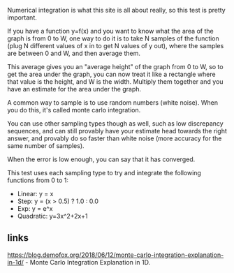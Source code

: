 Numerical integration is what this site is all about really, so this test is pretty important.

If you have a function y=f(x) and you want to know what the area of the graph is from 0 to W, one way to do it is to take N samples of the function (plug N different values of x in to get N values of y out), where the samples are between 0 and W, and then average them.

This average gives you an "average height" of the graph from 0 to W, so to get the area under the graph, you can now treat it like a rectangle where that value is the height, and W is the width.  Multiply them together and you have an estimate for the area under the graph.

A common way to sample is to use random numbers (white noise). When you do this, it's called monte carlo integration.

You can use other sampling types though as well, such as low discrepancy sequences, and can still provably have your estimate head towards the right answer, and provably do so faster than white noise (more accuracy for the same number of samples).

When the error is low enough, you can say that it has converged.

This test uses each sampling type to try and integrate the following functions from 0 to 1:
* Linear: y = x
* Step: y = (x > 0.5) ? 1.0 : 0.0
* Exp: y = e^x
* Quadratic: y=3x^2+2x+1

## links

https://blog.demofox.org/2018/06/12/monte-carlo-integration-explanation-in-1d/ - Monte Carlo Integration Explanation in 1D.
